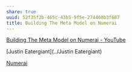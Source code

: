 ```yaml
---
share: true
uuid: 52f35f2b-465c-43b5-9f5e-274460b3f687
title: Building The Meta Model on Numerai
---
```

[Building The Meta Model on Numerai - YouTube](https://www.youtube.com/watch?v=dhJnt0N497c)

[Justin Eatergiant](../Justin Eatergiant)

[Numerai](../eb9416eb-49c9-4b2d-b541-fe6cf904d0f1)